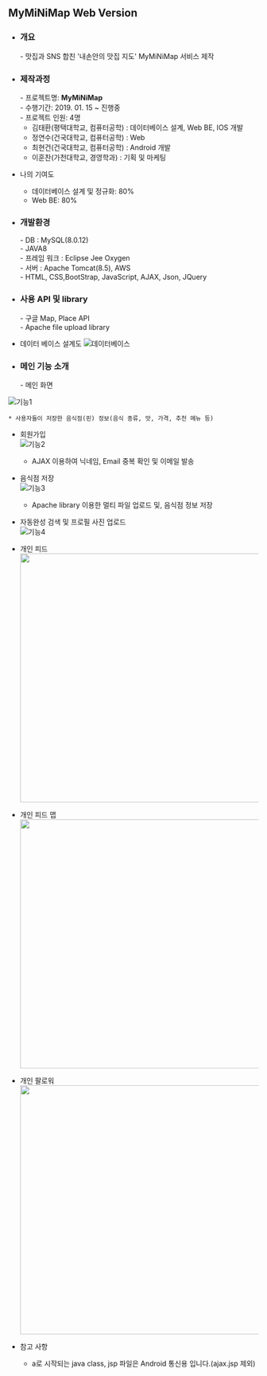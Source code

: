 ## MyMiNiMap Web Version
- <h3>개요</h3>
  - 맛집과 SNS 합친 '내손안의 맛집 지도' MyMiNiMap 서비스 제작 
  
- <h3>제작과정</h3>
  - 프로젝트명: <b>MyMiNiMap</b> <br>
  - 수행기간:  2019. 01. 15 ~ 진행중 <br>
  - 프로젝트 인원:  4명
  
     + 김태환(평택대학교, 컴퓨터공학) : 데이터베이스 설계, Web BE, IOS 개발 <br>
     + 정연수(건국대학교, 컴퓨터공학) : Web <br>
     + 최현건(건국대학교, 컴퓨터공학) : Android 개발 <br>
     + 이훈찬(가천대학교, 경영학과) : 기획 및 마케팅 <br>
 - 나의 기여도
     + 데이터베이스 설계 및 정규화: 80%
     + Web BE: 80%
  
- <h3>개발환경</h3>
  - DB : MySQL(8.0.12) <br>
  - JAVA8 <br>
  - 프레임 워크 : Eclipse Jee Oxygen <br>
  - 서버 : Apache Tomcat(8.5), AWS <br>
  - HTML, CSS,BootStrap, JavaScript, AJAX, Json, JQuery <br>

- <h3>사용 API 및 library</h3>
  - 구글 Map, Place API <br>
  - Apache file upload library
  
- 데이터 베이스 설계도
![데이터베이스](http://myminimap.kr/kim/minidb.png)
- <h3>메인 기능 소개</h3>
  - 메인 화면 <br>
![기능1](http://myminimap.kr/kim/main.gif)

    * 사용자들이 저장한 음식점(핀) 정보(음식 종류, 맛, 가격, 추천 메뉴 등)
  - 회원가입 <br>
![기능2](http://myminimap.kr/kim/join.gif)

    * AJAX 이용하여 닉네임, Email 중복 확인 및 이메일 발송
  - 음식점 저장 <br>
![기능3](http://myminimap.kr/kim/save.gif)

    * Apache library 이용한 멀티 파일 업로드 및, 음식점 정보 저장
  - 자동완성 검색 및 프로필 사진 업로드 <br>
![기능4](http://myminimap.kr/kim/profile.gif)
  - 개인 피드 <br>
<img src="http://myminimap.kr/kim/feed.png" width="500" height="500"><br>
  - 개인 피드 맵 <br>
<img src="http://myminimap.kr/kim/feedmap.png" width="500" height="500"><br>
  - 개인 팔로워 <br>
<img src="http://myminimap.kr/kim/feedfollwer.png" width="500" height="500"><br>

- 참고 사항 <br>
  - a로 시작되는 java class, jsp 파일은 Android 통신용 입니다.(ajax.jsp 제외)
